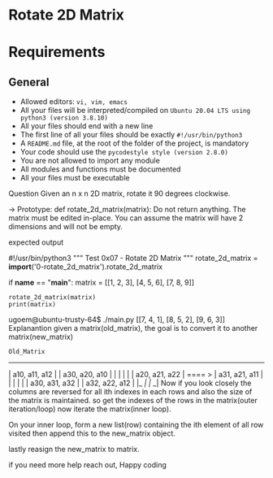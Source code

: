 # Rotate 2D Matrix

# Requirements
## General
* Allowed editors: ``vi, vim, emacs``
* All your files will be interpreted/compiled on ``Ubuntu 20.04 LTS using python3 (version 3.8.10)``
* All your files should end with a new line
* The first line of all your files should be exactly ``#!/usr/bin/python3``
* A ``README.md`` file, at the root of the folder of the project, is mandatory
* Your code should use the ``pycodestyle style (version 2.8.0)``
* You are not allowed to import any module
* All modules and functions must be documented
* All your files must be executable

Question
Given an n x n 2D matrix, rotate it 90 degrees clockwise.

-> Prototype: def rotate_2d_matrix(matrix): Do not return anything. The matrix must be edited in-place. You can assume the matrix will have 2 dimensions and will not be empty.

expected output

#!/usr/bin/python3
"""
Test 0x07 - Rotate 2D Matrix
"""
rotate_2d_matrix = __import__('0-rotate_2d_matrix').rotate_2d_matrix

if __name__ == "__main__":
    matrix = [[1, 2, 3],
              [4, 5, 6],
              [7, 8, 9]]

    rotate_2d_matrix(matrix)
    print(matrix)
ugoem@ubuntu-trusty-64$ ./main.py
[[7, 4, 1],
[8, 5, 2],
[9, 6, 3]]
Explanantion
given a matrix(old_matrix), the goal is to convert it to another matrix(new_matrix)

    Old_Matrix
 _              _                       _              _
| a10, a11, a12  |                     | a30, a20, a10  |
|                |                     |                |
| a20, a21, a22  |         ==== >      | a31, a21, a11  |
|                |                     |                |
| a30, a31, a32  |                     | a32, a22, a12  |
|_              _|                     |_              _|
Now if you look closely the columns are reversed for all ith indexes in each rows and also the size of the matrix is maintained. so get the indexes of the rows in the matrix(outer iteration/loop) now iterate the matrix(inner loop).

On your inner loop, form a new list(row) containing the ith element of all row visited then append this to the new_matrix object.

lastly reasign the new_matrix to matrix.

if you need more help reach out, Happy coding
